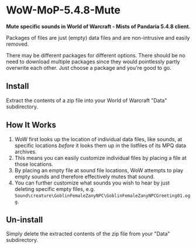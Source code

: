 # WoW-MoP-5.4.8-Mute
**Mute specific sounds in World of Warcraft - Mists of Pandaria 5.4.8 client.**

Packages of files are just (empty) data files and are non-intrusive and easily 
removed. 

There may be different packages for different options. There should be 
no need to download multiple packages since they would pointlessly partly 
overwrite each other. Just choose a package and you're good to go.

## Install
Extract the contents of a zip file into your World of Warcraft "Data" subdirectory.

## How It Works
1. WoW first looks up the location of individual data files, like sounds, at specific locations *before* it looks them up in the listfiles of its MPQ data archives.
2. This means you can easily customize individual files by placing a file at those locations.
3. By placing an empty file at sound file locations, WoW attempts to play empty sounds and therefore effectively mutes that sound.
4. You can further customize what sounds you wish to hear by just deleting specific empty files, e.g. `Sound\creature\GoblinFemaleZanyNPC\GoblinFemaleZanyNPCGreeting01.ogg`.

## Un-install
Simply delete the extracted contents of the zip file from your "Data" subdirectory.